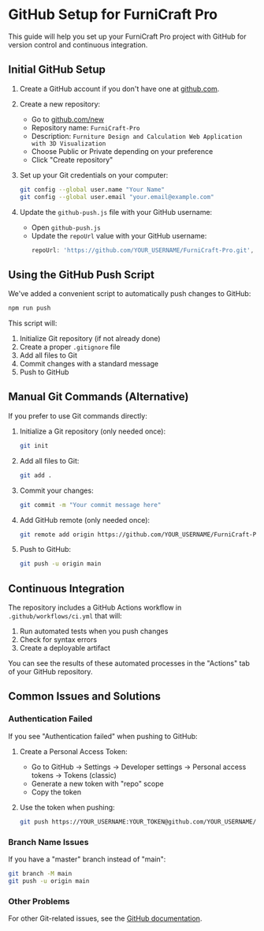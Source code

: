 # GitHub Setup for FurniCraft Pro

This guide will help you set up your FurniCraft Pro project with GitHub for version control and continuous integration.

## Initial GitHub Setup

1. Create a GitHub account if you don't have one at [github.com](https://github.com/).

2. Create a new repository:
   - Go to [github.com/new](https://github.com/new)
   - Repository name: `FurniCraft-Pro`
   - Description: `Furniture Design and Calculation Web Application with 3D Visualization`
   - Choose Public or Private depending on your preference
   - Click "Create repository"

3. Set up your Git credentials on your computer:
   ```bash
   git config --global user.name "Your Name"
   git config --global user.email "your.email@example.com"
   ```

4. Update the `github-push.js` file with your GitHub username:
   - Open `github-push.js`
   - Update the `repoUrl` value with your GitHub username:
     ```js
     repoUrl: 'https://github.com/YOUR_USERNAME/FurniCraft-Pro.git',
     ```

## Using the GitHub Push Script

We've added a convenient script to automatically push changes to GitHub:

```bash
npm run push
```

This script will:
1. Initialize Git repository (if not already done)
2. Create a proper `.gitignore` file
3. Add all files to Git
4. Commit changes with a standard message
5. Push to GitHub

## Manual Git Commands (Alternative)

If you prefer to use Git commands directly:

1. Initialize a Git repository (only needed once):
   ```bash
   git init
   ```

2. Add all files to Git:
   ```bash
   git add .
   ```

3. Commit your changes:
   ```bash
   git commit -m "Your commit message here"
   ```

4. Add GitHub remote (only needed once):
   ```bash
   git remote add origin https://github.com/YOUR_USERNAME/FurniCraft-Pro.git
   ```

5. Push to GitHub:
   ```bash
   git push -u origin main
   ```

## Continuous Integration

The repository includes a GitHub Actions workflow in `.github/workflows/ci.yml` that will:

1. Run automated tests when you push changes
2. Check for syntax errors
3. Create a deployable artifact

You can see the results of these automated processes in the "Actions" tab of your GitHub repository.

## Common Issues and Solutions

### Authentication Failed

If you see "Authentication failed" when pushing to GitHub:

1. Create a Personal Access Token:
   - Go to GitHub → Settings → Developer settings → Personal access tokens → Tokens (classic)
   - Generate a new token with "repo" scope
   - Copy the token

2. Use the token when pushing:
   ```bash
   git push https://YOUR_USERNAME:YOUR_TOKEN@github.com/YOUR_USERNAME/FurniCraft-Pro.git main
   ```

### Branch Name Issues

If you have a "master" branch instead of "main":

```bash
git branch -M main
git push -u origin main
```

### Other Problems

For other Git-related issues, see the [GitHub documentation](https://docs.github.com/en/get-started). 